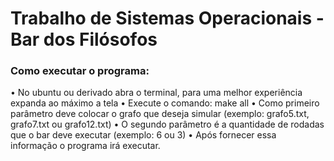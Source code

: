 # **Trabalho de Sistemas Operacionais - Bar dos Filósofos**

### Como executar o programa:
   • No ubuntu ou derivado abra o terminal, para uma melhor experiência expanda ao máximo a tela
   • Execute o comando: make all
   • Como primeiro parâmetro deve colocar o grafo que deseja simular (exemplo: grafo5.txt, grafo7.txt ou grafo12.txt)
   • O segundo parâmetro é a quantidade de rodadas que o bar deve executar (exemplo: 6 ou 3)
   • Após fornecer essa informação o programa irá executar.